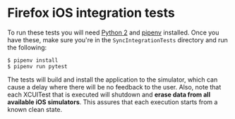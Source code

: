 # Firefox iOS integration tests

To run these tests you will need [Python 2][] and [pipenv][] installed. Once
you have these, make sure you're in the `SyncIntegrationTests` directory and
run the following:

```
$ pipenv install
$ pipenv run pytest
```

The tests will build and install the application to the simulator, which can
cause a delay where there will be no feedback to the user. Also, note that each
XCUITest that is executed will shutdown and **erase data from all available iOS
simulators**. This assures that each execution starts from a known clean state.

[Python 2]: http://docs.python-guide.org/en/latest/starting/installation/#legacy-python-2-installation-guides
[pipenv]: http://docs.python-guide.org/en/latest/dev/virtualenvs/#installing-pipenv
